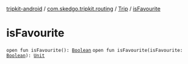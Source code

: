 [tripkit-android](../../index.md) / [com.skedgo.tripkit.routing](../index.md) / [Trip](index.md) / [isFavourite](./is-favourite.md)

# isFavourite

`open fun isFavourite(): `[`Boolean`](https://kotlinlang.org/api/latest/jvm/stdlib/kotlin/-boolean/index.html)
`open fun isFavourite(isFavourite: `[`Boolean`](https://kotlinlang.org/api/latest/jvm/stdlib/kotlin/-boolean/index.html)`): `[`Unit`](https://kotlinlang.org/api/latest/jvm/stdlib/kotlin/-unit/index.html)
